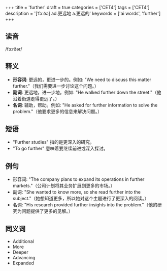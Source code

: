 +++
title = 'further'
draft = true
categories = ['CET4']
tags = ['CET4']
description = '[ˈfəːðə] ad.更远地 a.更远的'
keywords = ['ai words', 'further']
+++

## 读音
/fɜːrðər/

## 释义
- **形容词**: 更远的，更进一步的。例如: "We need to discuss this matter further."（我们需要进一步讨论这个问题。）
- **副词**: 更远地，进一步地。例如: "He walked further down the street."（他沿着街道走得更远了。）
- **名词**: 辅助，帮助。例如: "He asked for further information to solve the problem."（他要求更多的信息来解决问题。）

## 短语
- "Further studies" 指的是更深入的研究。
- "To go further" 意味着要继续前进或深入探讨。

## 例句
- 形容词: "The company plans to expand its operations in further markets."（公司计划将其业务扩展到更多的市场。）
- 副词: "She wanted to know more, so she read further into the subject."（她想知道更多，所以她对这个主题进行了更深入的阅读。）
- 名词: "His research provided further insights into the problem."（他的研究为问题提供了更多的见解。）

## 同义词
- Additional
- More
- Deeper
- Advancing
- Expanded
